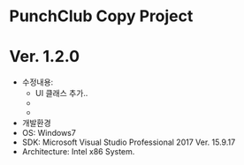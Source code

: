 # PunchClub Copy Project
# Ver. 1.2.0
- 수정내용: 
    - UI 클래스 추가..
    - 
    - 
- 개발환경
 - OS:              Windows7
 - SDK:             Microsoft Visual Studio Professional 2017 Ver. 15.9.17
 - Architecture:    Intel x86 System.